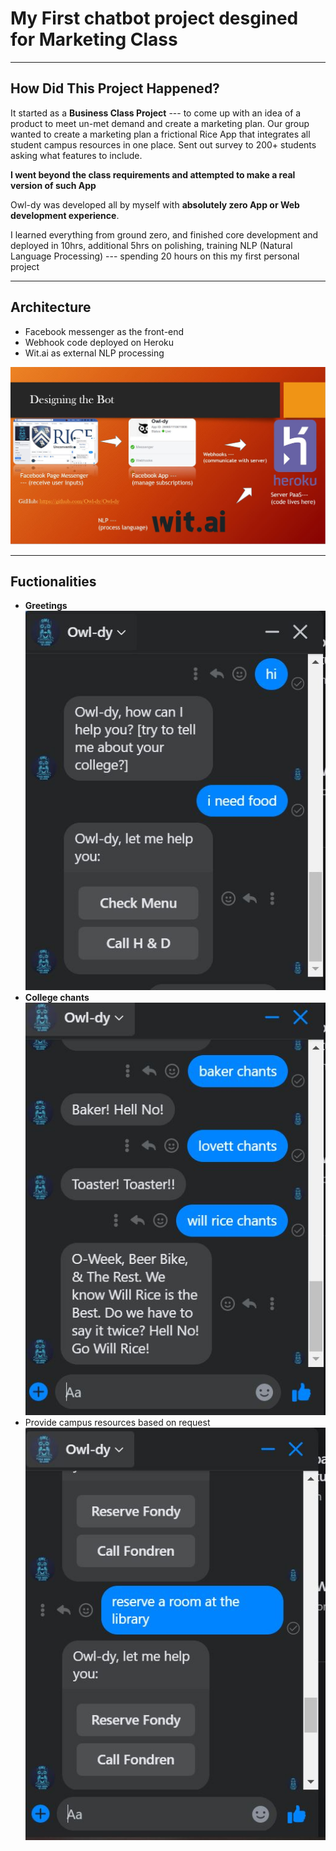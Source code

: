 # My First chatbot project desgined for Marketing Class

--------
## How Did This Project Happened?

It started as a **Business Class Project** --- to come up with an idea of a product to meet un-met demand and create a marketing plan.
Our group wanted to create a marketing plan a frictional Rice App that integrates all student campus resources in one place. Sent out survey to 200+ students asking what features to include.

**I went beyond the class requirements and attempted to make a real version of such App**

Owl-dy was developed all by myself with **absolutely zero App or Web development experience**. 

I learned everything from ground zero, and finished core development and deployed in 10hrs, additional 5hrs on polishing, training NLP (Natural Language Processing) 
--- spending 20 hours on this my first personal project


------
## Architecture
- Facebook messenger as the front-end
- Webhook code deployed on Heroku
- Wit.ai as external NLP processing

![Architecture](/images/Architecture.JPG "Architecture")


-----
## Fuctionalities
- **Greetings**
![greetings](/images/greetings.JPG "greetings")
- **College chants**
![Chants](/images/chants.JPG "Chants")
- Provide campus resources based on request
![Reserving study room](/images/Request.JPG "Reserving study room")
